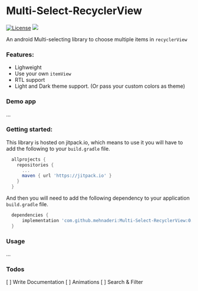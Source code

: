 
# Multi-Select-RecyclerView


[![License](http://img.shields.io/badge/license-MIT-green.svg?style=flat)](https://github.com/mehnaderi/Multi-Select-RecyclerView/blob/master/LICENSE)
[![](https://jitpack.io/v/mehnaderi/Multi-Select-RecyclerView.svg)](https://jitpack.io/#mehnaderi/Multi-Select-RecyclerView)

An android Multi-selecting library to choose multiple items in `recyclerView`

### Features:

- Lighweight
- Use your own `itemView`
- RTL support
- Light and Dark theme support. (Or pass your custom colors as theme)

### Demo app

...
				

### Getting started:

This library is hosted on jitpack.io, which means to use it you will have to add the following to your `build.gradle` file.

  ```gradle
    allprojects {
      repositories {
        ...
        maven { url 'https://jitpack.io' }
      }
    }
  ```

And then you will need to add the following dependency to your application `build.gradle` file.

```gradle
  dependencies {
      implementation 'com.github.mehnaderi:Multi-Select-RecyclerView:0.1.0'
  }
```
	
### Usage

...

### Todos

[ ] Write Documentation
[ ] Animations
[ ] Search & Filter

